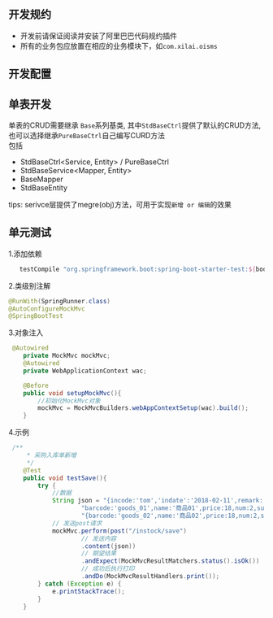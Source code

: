 ## 开发规约
- 开发前请保证阅读并安装了阿里巴巴代码规约插件
- 所有的业务包应放置在相应的业务模块下，如`com.xilai.oisms`

## 开发配置

## 单表开发
单表的CRUD需要继承 `Base`系列基类, 其中`StdBaseCtrl`提供了默认的CRUD方法,也可以选择继承`PureBaseCtrl`自己编写CURD方法   
包括   
- StdBaseCtrl<Service, Entity> / PureBaseCtrl<Service>  
- StdBaseService<Mapper, Entity>   
- BaseMapper<Entity>  
- StdBaseEntity 

tips: serivce层提供了megre(obj)方法，可用于实现` 新增 or 编辑 `的效果



## 单元测试
1.添加依赖
```groovy
   testCompile "org.springframework.boot:spring-boot-starter-test:${bootVersion}"
```
2.类级别注解
```java
@RunWith(SpringRunner.class)
@AutoConfigureMockMvc
@SpringBootTest
```
3.对象注入
```java
 @Autowired
    private MockMvc mockMvc;
    @Autowired
    private WebApplicationContext wac;

    @Before
    public void setupMockMvc(){
        //初始化MockMvc对象
        mockMvc = MockMvcBuilders.webAppContextSetup(wac).build();
    }
```

4.示例
```java
 /**
     * 采购入库单新增
     */
    @Test
    public void testSave(){
        try {
            //数据
            String json = "{incode:'tom','indate':'2018-02-11',remark:'this is remarks',line: [{" +
                    "barcode:'goods_01',name:'商品01',price:18,num:2,subtotal:36}," +
                    "{barcode:'goods_02',name:'商品02',price:18,num:2,subtotal:36}]}";
            // 发送post请求
            mockMvc.perform(post("/instock/save")
                    // 发送内容
                    .content(json))
                    // 期望结果
                    .andExpect(MockMvcResultMatchers.status().isOk())
                    // 成功后执行打印
                    .andDo(MockMvcResultHandlers.print());
        } catch (Exception e) {
            e.printStackTrace();
        }
    }
```
